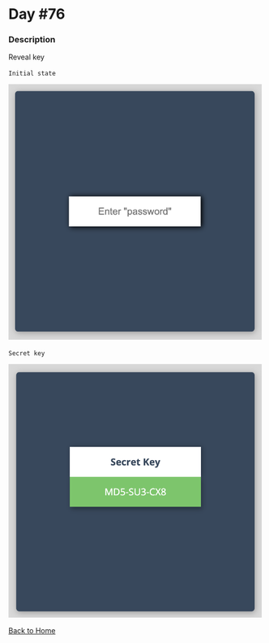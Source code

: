 # Day #76

### Description

Reveal key

`Initial state`

<img src='./assets/image-final-1.png' width=500>

`Secret key`

<img src='./assets/image-final-2.png' width=500>

[Back to Home](..)
